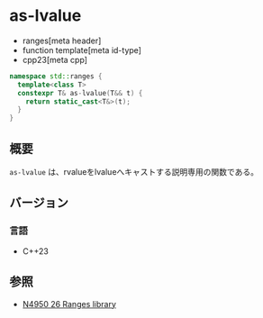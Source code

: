 # as-lvalue
* ranges[meta header]
* function template[meta id-type]
* cpp23[meta cpp]

```cpp
namespace std::ranges {
  template<class T>
  constexpr T& as-lvalue(T&& t) {
    return static_cast<T&>(t);
  }
}
```

## 概要

`as-lvalue` は、rvalueをlvalueへキャストする説明専用の関数である。

## バージョン
### 言語
- C++23

## 参照
- [N4950 26 Ranges library](https://timsong-cpp.github.io/cppwp/n4950/ranges)
